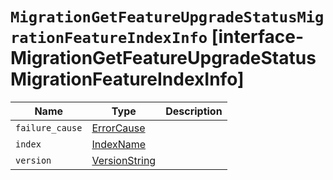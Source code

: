 # `MigrationGetFeatureUpgradeStatusMigrationFeatureIndexInfo` [interface-MigrationGetFeatureUpgradeStatusMigrationFeatureIndexInfo]

| Name | Type | Description |
| - | - | - |
| `failure_cause` | [ErrorCause](./ErrorCause.md) | &nbsp; |
| `index` | [IndexName](./IndexName.md) | &nbsp; |
| `version` | [VersionString](./VersionString.md) | &nbsp; |
